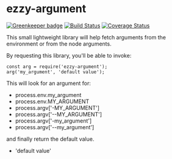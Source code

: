 # ezzy-argument

[![Greenkeeper badge](https://badges.greenkeeper.io/ezzygemini/ezzy-argument.svg)](https://greenkeeper.io/)
[![Build Status](https://travis-ci.org/ezzygemini/ezzy-argument.svg?branch=master)](https://travis-ci.org/ezzygemini/ezzy-argument)
[![Coverage Status](https://coveralls.io/repos/github/ezzygemini/ezzy-argument/badge.svg?branch=master)](https://coveralls.io/github/ezzygemini/ezzy-argument?branch=master)

This small lightweight library will 
help fetch arguments from the environment
or from the node arguments.

By requesting this library, you'll be able
to invoke:

```nodemon
const arg = require('ezzy-argument');
arg('my_argument', 'default value');
```

This will look for an argument for:

- process.env.my_argument
- process.env.MY_ARGUMENT
- process.argv['-MY_ARGUMENT']
- process.argv['--MY_ARGUMENT']
- process.argv['-my_argument']
- process.argv['--my_argument']

and finally return the default value.

- 'default value'

